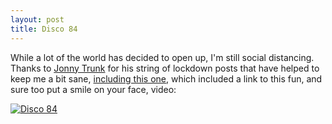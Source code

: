 ```yaml
---
layout: post
title: Disco 84
---
```


While a lot of the world has decided to open up, I'm still social distancing. Thanks to [Jonny Trunk](https://trunkrecords.com/) for his string of lockdown posts that have helped to keep me a bit sane, [including this one](https://trunkrecords.greedbag.com/mailouts/trunk483/50p-lockdown-15-broken), which included a link to this fun, and sure too put a smile on your face, video:

[![Disco 84](http://img.youtube.com/vi/MdDhxlhoDqo/0.jpg?style=centerme)](http://www.youtube.com/watch?v=MdDhxlhoDqo "Disco 84")